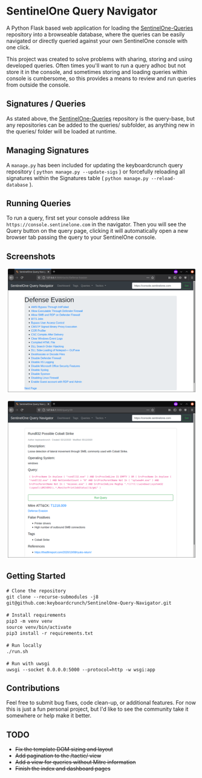 # SentinelOne Query Navigator

A Python Flask based web application for loading the [SentinelOne-Queries](https://github.com/keyboardcrunch/sentinelone-queries) repository into a browseable database, where the queries can be easily navigated or directly queried against your own SentinelOne console with one click.

This project was created to solve problems with sharing, storing and using developed queries. Often times you'll want to run a query adhoc but not store it in the console, and sometimes storing and loading queries within console is cumbersome, so this provides a means to review and run queries from outside the console.

## Signatures / Queries
As stated above, the [SentinelOne-Queries](https://github.com/keyboardcrunch/sentinelone-queries) repository is the query-base, but any repositories can be added to the queries/ subfolder, as anything new in the queries/ folder will be loaded at runtime.

## Managing Signatures
A `manage.py` has been included for updating the keyboardcrunch query repository ( ```python manage.py --update-sigs``` ) or forcefully reloading all signatures within the Signatures table ( ```python manage.py --reload-database``` ).

## Running Queries
To run a query, first set your console address like `https://console.sentinelone.com` in the navigator. Then you will see the Query button on the query page, clicking it will automatically open a new browser tab passing the query to your SentinelOne console.

## Screenshots
![Tactic View](https://github.com/keyboardcrunch/SentinelOne-Query-Navigator/blob/main/screenshots/TacticView.png?raw=True)

![Query View](https://github.com/keyboardcrunch/SentinelOne-Query-Navigator/blob/main/screenshots/QueryView.png?raw=True)

## Getting Started
```
# Clone the repository
git clone --recurse-submodules -j8 git@github.com:keyboardcrunch/SentinelOne-Query-Navigator.git

# Install requirements
pip3 -m venv venv
source venv/bin/activate
pip3 install -r requirements.txt

# Run locally
./run.sh

# Run with uwsgi
uwsgi --socket 0.0.0.0:5000 --protocol=http -w wsgi:app
```


## Contributions
Feel free to submit bug fixes, code clean-up, or additional features. For now this is just a fun personal project, but I'd like to see the community take it somewhere or help make it better. 

## TODO
- ~~Fix the template DOM sizing and layout~~
- ~~Add pagination to the /tactic/ view~~
- ~~Add a view for queries without Mitre information~~
- ~~Finish the index and dashboard pages~~